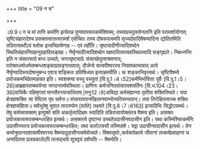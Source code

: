 +++
title = "09 न च"

+++
  
  
॥9.9॥ न च मां तानि कर्माणि इत्येतन्न पुण्यपापरूपकर्मविषयम्;
तस्याप्रस्तुतत्वेनतानि इति परामर्शायोगात् सृष्टिसंहारादेश्च
प्रसक्तत्वात्तत्परामर्श एवोचितः तस्य दोषरूपत्वमपि सृज्यदेवादिवैषम्यादिना
द्योतितमिति तन्निरासार्थोऽयं श्लोक इत्यभिप्रायेणाह -- एवं
तर्हीति। सृष्ट्यादीनीत्यादिशब्देन
स्थितिसंहारनिग्रहानुग्रहादिसङ्ग्रहः। नैर्घृण्यादीत्यादिशब्देन
पक्षपातित्वाव्यवस्थितत्वादि सङ्गृह्यते। निबध्नन्ति इति न संसाररूपो बन्ध
उच्यते; जगत्सृष्ट्यादेः संसारहेतुत्वाश्रवणात्;
परोक्तधर्माधर्मसम्बन्धशङ्काप्रसङ्गाभावात्; दौर्जन्ये सत्यपीश्वरस्य
नियामकाभावात् अतो नैर्घृण्यादिरूपदोषानुबन्ध एवात्र शङ्कितः प्रतिषिध्यत
इत्याहमयीति। चः शङ्कानिवृत्त्यर्थः। सृष्टिवैषम्ये प्रयोजकमभिप्रेतमाहयत
इति। स्वशक्त्या वस्तु वस्तुतां \[वि.पु.1।4।52\]कर्मभिर्भाविताः पूर्वैः
\[वि.पु.1।5।26\]आब्रह्मस्तम्बपर्यन्ता जगदन्तर्व्यवस्थिताः। प्राणिनः
कर्मजनितसंसारवशवर्तिनः \[वि.ध.104।23।36\]वाचिकैः पक्षिमृगतां
मानसैरन्त्यजातिताम् \[मनुः12।9\]अविद्या कर्मसंज्ञान्या तृतीया
शक्तिरिष्यते। यया क्षेत्रज्ञशक्तिः सा वेष्टिता नृप
सर्वगा॥ संसारतापानखिलानवाप्नोत्यतिसन्ततान्। तया तिरोहितत्वाच्च शक्तिः
क्षेत्रज्ञसंज्ञिता॥ सर्वभूतेषु भूपाल तारतम्येन \[वर्तते\] लक्ष्यते
\[वि.पु.6।7।6163़\] इत्यादिभिः सिद्धोऽयमर्थः। तेषु कर्मस्वसक्तम्
इत्युक्ते सति अकर्तृत्वादिभ्रमः स्यादिति तन्निरासायोक्तंतत्र वैषम्य
इति। असक्तः प्रयोजकत्वरूपसम्बन्धरहित इत्यर्थः। असक्तत्वे दृष्टान्त
उच्यतेउदासीनवदासीन इति। यथा कस्मिंश्चित्कर्मणि उदासीनस्तत्र
प्रयोजकत्वरूपसम्बन्धरहितः; तथा कर्ताऽप्यसौ तस्मिन्नंशे। यद्वा
उदासीनवदासीन इत्यर्थः। तेन कर्मानुष्ठानदशायामीश्वरस्य
वैषम्यादुदासीनत्वमेवोच्यते। विषमसृष्टेः,कर्मसापेक्षत्वे जीवानां
तत्कर्मप्रवाहाणां च अनादितया प्रलयकालेऽपि तत्सद्भावे सूत्रद्वयं दर्शयति
-- वैषम्येति।  
  
